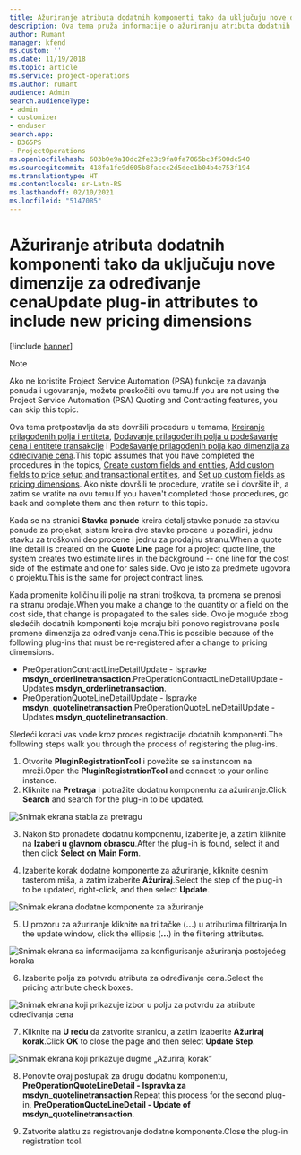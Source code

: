 ```yaml
---
title: Ažuriranje atributa dodatnih komponenti tako da uključuju nove dimenzije za određivanje cena
description: Ova tema pruža informacije o ažuriranju atributa dodatnih komponenti za dimenzije određivanja cena.
author: Rumant
manager: kfend
ms.custom: ''
ms.date: 11/19/2018
ms.topic: article
ms.service: project-operations
ms.author: rumant
audience: Admin
search.audienceType:
- admin
- customizer
- enduser
search.app:
- D365PS
- ProjectOperations
ms.openlocfilehash: 603b0e9a10dc2fe23c9fa0fa7065bc3f500dc540
ms.sourcegitcommit: 418fa1fe9d605b8faccc2d5dee1b04b4e753f194
ms.translationtype: HT
ms.contentlocale: sr-Latn-RS
ms.lasthandoff: 02/10/2021
ms.locfileid: "5147085"
---
```

# <a name="update-plug-in-attributes-to-include-new-pricing-dimensions"></a><span data-ttu-id="5d293-103">Ažuriranje atributa dodatnih komponenti tako da uključuju nove dimenzije za određivanje cena</span><span class="sxs-lookup"><span data-stu-id="5d293-103">Update plug-in attributes to include new pricing dimensions</span></span>

[!include [banner](../includes/psa-now-project-operations.md)]

> [!NOTE]
> <span data-ttu-id="5d293-104">Ako ne koristite Project Service Automation (PSA) funkcije za davanja ponuda i ugovaranje, možete preskočiti ovu temu.</span><span class="sxs-lookup"><span data-stu-id="5d293-104">If you are not using the Project Service Automation (PSA) Quoting and Contracting features, you can skip this topic.</span></span>

<span data-ttu-id="5d293-105">Ova tema pretpostavlja da ste dovršili procedure u temama, [Kreiranje prilagođenih polja i entiteta](create-custom-fields-entities.md), [Dodavanje prilagođenih polja u podešavanje cena i entitete transakcije](field-references.md) i [Podešavanje prilagođenih polja kao dimenzija za određivanje cena](set-up-pricing-dimensions.md).</span><span class="sxs-lookup"><span data-stu-id="5d293-105">This topic assumes that you have completed the procedures in the topics, [Create custom fields and entities](create-custom-fields-entities.md), [Add custom fields to price setup and transactional entities](field-references.md), and [Set up custom fields as pricing dimensions](set-up-pricing-dimensions.md).</span></span> <span data-ttu-id="5d293-106">Ako niste dovršili te procedure, vratite se i dovršite ih, a zatim se vratite na ovu temu.</span><span class="sxs-lookup"><span data-stu-id="5d293-106">If you haven't completed those procedures, go back and complete them and then return to this topic.</span></span>

<span data-ttu-id="5d293-107">Kada se na stranici **Stavka ponude** kreira detalj stavke ponude za stavku ponude za projekat, sistem kreira dve stavke procene u pozadini, jednu stavku za troškovni deo procene i jednu za prodajnu stranu.</span><span class="sxs-lookup"><span data-stu-id="5d293-107">When a quote line detail is created on the **Quote Line** page for a project quote line, the system creates two estimate lines in the background -- one line for the cost side of the estimate and one for sales side.</span></span> <span data-ttu-id="5d293-108">Ovo je isto za predmete ugovora o projektu.</span><span class="sxs-lookup"><span data-stu-id="5d293-108">This is the same  for project contract lines.</span></span>

<span data-ttu-id="5d293-109">Kada promenite količinu ili polje na strani troškova, ta promena se prenosi na stranu prodaje.</span><span class="sxs-lookup"><span data-stu-id="5d293-109">When you make a change to the quantity or a field on the cost side, that change is propagated to the sales side.</span></span> <span data-ttu-id="5d293-110">Ovo je moguće zbog sledećih dodatnih komponenti koje moraju biti ponovo registrovane posle promene dimenzija za određivanje cena.</span><span class="sxs-lookup"><span data-stu-id="5d293-110">This is possible because of the following plug-ins that must be re-registered after a change to pricing dimensions.</span></span>

- <span data-ttu-id="5d293-111">PreOperationContractLineDetailUpdate - Ispravke **msdyn_orderlinetransaction**.</span><span class="sxs-lookup"><span data-stu-id="5d293-111">PreOperationContractLineDetailUpdate - Updates **msdyn_orderlinetransaction**.</span></span>
- <span data-ttu-id="5d293-112">PreOperationQuoteLineDetailUpdate - Ispravke **msdyn_quotelinetransaction**.</span><span class="sxs-lookup"><span data-stu-id="5d293-112">PreOperationQuoteLineDetailUpdate - Updates **msdyn_quotelinetransaction**.</span></span>

<span data-ttu-id="5d293-113">Sledeći koraci vas vode kroz proces registracije dodatnih komponenti.</span><span class="sxs-lookup"><span data-stu-id="5d293-113">The following steps walk you through the process of registering the plug-ins.</span></span>

1. <span data-ttu-id="5d293-114">Otvorite **PluginRegistrationTool** i povežite se sa instancom na mreži.</span><span class="sxs-lookup"><span data-stu-id="5d293-114">Open the **PluginRegistrationTool** and connect to your online instance.</span></span>
2. <span data-ttu-id="5d293-115">Kliknite na **Pretraga** i potražite dodatnu komponentu za ažuriranje.</span><span class="sxs-lookup"><span data-stu-id="5d293-115">Click **Search** and search for the plug-in to be updated.</span></span>

 ![Snimak ekrana stabla za pretragu](media/PRT-1.png)

3. <span data-ttu-id="5d293-117">Nakon što pronađete dodatnu komponentu, izaberite je, a zatim kliknite na **Izaberi u glavnom obrascu**.</span><span class="sxs-lookup"><span data-stu-id="5d293-117">After the plug-in is found, select it and then click **Select on Main Form**.</span></span>

4. <span data-ttu-id="5d293-118">Izaberite korak dodatne komponente za ažuriranje, kliknite desnim tasterom miša, a zatim izaberite **Ažuriraj**.</span><span class="sxs-lookup"><span data-stu-id="5d293-118">Select the step of the plug-in to be updated, right-click, and then select **Update**.</span></span>

 ![Snimak ekrana dodatne komponente za ažuriranje](media/PRT-2.png)
 
5. <span data-ttu-id="5d293-120">U prozoru za ažuriranje kliknite na tri tačke (**...**) u atributima filtriranja.</span><span class="sxs-lookup"><span data-stu-id="5d293-120">In the update window, click the ellipsis (**...**) in the filtering attributes.</span></span>

 ![Snimak ekrana sa informacijama za konfigurisanje ažuriranja postojećeg koraka](media/PRT-3.png)
 
6. <span data-ttu-id="5d293-122">Izaberite polja za potvrdu atributa za određivanje cena.</span><span class="sxs-lookup"><span data-stu-id="5d293-122">Select the pricing attribute check boxes.</span></span>

 ![Snimak ekrana koji prikazuje izbor u polju za potvrdu za atribute određivanja cena](media/PRT-4.png)

7. <span data-ttu-id="5d293-124">Kliknite na **U redu** da zatvorite stranicu, a zatim izaberite **Ažuriraj korak**.</span><span class="sxs-lookup"><span data-stu-id="5d293-124">Click **OK** to close the page and then select **Update Step**.</span></span>

 ![Snimak ekrana koji prikazuje dugme „Ažuriraj korak“](media/PRT-5.png)
 
8. <span data-ttu-id="5d293-126">Ponovite ovaj postupak za drugu dodatnu komponentu, **PreOperationQuoteLineDetail - Ispravka za msdyn_quotelinetransaction**.</span><span class="sxs-lookup"><span data-stu-id="5d293-126">Repeat this process for the second plug-in, **PreOperationQuoteLineDetail - Update of msdyn_quotelinetransaction**.</span></span>

9. <span data-ttu-id="5d293-127">Zatvorite alatku za registrovanje dodatne komponente.</span><span class="sxs-lookup"><span data-stu-id="5d293-127">Close the plug-in registration tool.</span></span>

